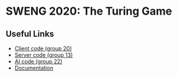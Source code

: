 # SWENG 2020: The Turing Game

## Useful Links

- [Client code (group 20)](/client)
- [Server code (group 13)](/server)
- [AI code (group 22)](/ai)
- [Documentation](documentation.md)
